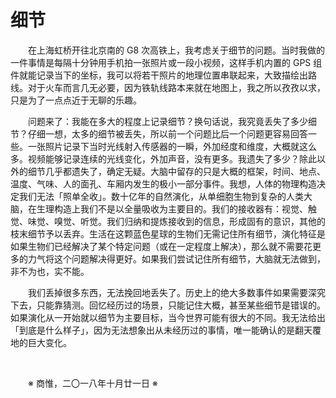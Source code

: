 # 细节

&emsp;&emsp;在上海虹桥开往北京南的 G8 次高铁上，我考虑关于细节的问题。当时我做的一件事情是每隔十分钟用手机拍一张照片或一段小视频，这样手机内置的 GPS 组件就能记录当下的坐标，我可以将若干照片的地理位置串联起来，大致描绘出路线。对于火车而言几无必要，因为铁轨线路本来就在地图上，我之所以孜孜以求，只是为了一点点近于无聊的乐趣。

&emsp;&emsp;问题来了：我能在多大的程度上记录细节？换句话说，我究竟丢失了多少细节？仔细一想，太多的细节被丢失，所以前一个问题比后一个问题更容易回答一些。一张照片记录下当时光线射入传感器的一瞬，外加经度和维度，大概就这么多。视频能够记录连续的光线变化，外加声音，没有更多。我遗失了多少？除此以外的细节几乎都遗失了，确定无疑。大脑中留存的只是大概的框架，时间、地点、温度、气味、人的面孔、车厢内发生的极小一部分事件。我想，人体的物理构造决定我们无法「照单全收」。数十亿年的自然演化，从单细胞生物到复杂的人类大脑，在生理构造上我们不是以全量吸收为主要目的。我们的接收器有：视觉、触觉、味觉、嗅觉、听觉。我们归纳和提炼接收到的信息，形成固有的意识，其他的枝末细节予以丢弃。生活在这颗蓝色星球的生物们无需记住所有细节，演化特征是如果生物们已经解决了某个特定问题（或在一定程度上解决），那么就不需要花更多的力气将这个问题解决得更好。如果我们尝试记住所有细节，大脑就无法做到，非不为也，实不能。

&emsp;&emsp;我们丢掉很多东西，无法挽回地丢失了。历史上的绝大多数事件如果需要深究下去，只能靠猜测。回忆经历过的场景，只能记住大概，甚至某些细节是错误的。如果演化从一开始就以细节为主要目标，当今世界可能有很大的不同。我无法给出「到底是什么样子」，因为无法想象出从未经历过的事情，唯一能确认的是翻天覆地的巨大变化。

&emsp;&emsp;

&emsp;&emsp;※ 商惟，二〇一八年十月廿一日 ※